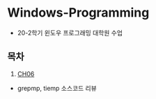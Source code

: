 # Windows-Programming
- 20-2학기 윈도우 프로그래밍 대학원 수업

## 목차
1. [CH06](https://github.com/HYEZ/Windows-Programming/tree/master/CHAPTR06)
  - grepmp, tiemp 소스코드 리뷰

